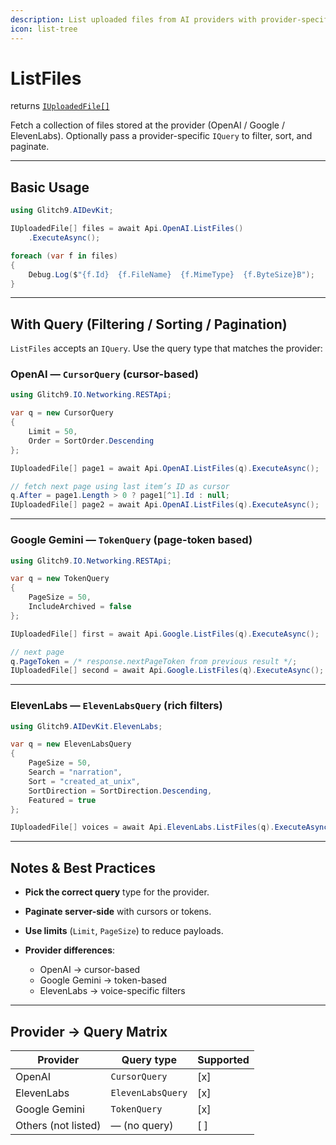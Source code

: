 ```yaml
---
description: List uploaded files from AI providers with provider-specific query filters
icon: list-tree
---
```

 
# ListFiles

returns [`IUploadedFile[]`](https://glitch9inc.github.io/AIDevKit/api/Glitch9.AIDevKit.IUploadedFile.html)

Fetch a collection of files stored at the provider (OpenAI / Google / ElevenLabs).
Optionally pass a provider-specific `IQuery` to filter, sort, and paginate.

---

## Basic Usage

```csharp
using Glitch9.AIDevKit;

IUploadedFile[] files = await Api.OpenAI.ListFiles()
    .ExecuteAsync();

foreach (var f in files)
{
    Debug.Log($"{f.Id}  {f.FileName}  {f.MimeType}  {f.ByteSize}B");
}
```

---

## With Query (Filtering / Sorting / Pagination)

`ListFiles` accepts an `IQuery`. Use the query type that matches the provider:

### OpenAI — `CursorQuery` (cursor-based)

```csharp
using Glitch9.IO.Networking.RESTApi;

var q = new CursorQuery
{
    Limit = 50,
    Order = SortOrder.Descending
};

IUploadedFile[] page1 = await Api.OpenAI.ListFiles(q).ExecuteAsync();

// fetch next page using last item’s ID as cursor
q.After = page1.Length > 0 ? page1[^1].Id : null;
IUploadedFile[] page2 = await Api.OpenAI.ListFiles(q).ExecuteAsync();
```

---

### Google Gemini — `TokenQuery` (page-token based)

```csharp
using Glitch9.IO.Networking.RESTApi;

var q = new TokenQuery
{
    PageSize = 50,
    IncludeArchived = false
};

IUploadedFile[] first = await Api.Google.ListFiles(q).ExecuteAsync();

// next page
q.PageToken = /* response.nextPageToken from previous result */;
IUploadedFile[] second = await Api.Google.ListFiles(q).ExecuteAsync();
```

---

### ElevenLabs — `ElevenLabsQuery` (rich filters)

```csharp
using Glitch9.AIDevKit.ElevenLabs;

var q = new ElevenLabsQuery
{
    PageSize = 50,
    Search = "narration",
    Sort = "created_at_unix",
    SortDirection = SortDirection.Descending,
    Featured = true
};

IUploadedFile[] voices = await Api.ElevenLabs.ListFiles(q).ExecuteAsync();
```

---

## Notes & Best Practices

* **Pick the correct query** type for the provider.
* **Paginate server-side** with cursors or tokens.
* **Use limits** (`Limit`, `PageSize`) to reduce payloads.
* **Provider differences**:

  * OpenAI → cursor-based
  * Google Gemini → token-based
  * ElevenLabs → voice-specific filters

---

## Provider → Query Matrix

| Provider            | Query type        | Supported |
| ------------------- | ----------------- | --------- |
| OpenAI              | `CursorQuery`     | \[x]      |
| ElevenLabs          | `ElevenLabsQuery` | \[x]      |
| Google Gemini       | `TokenQuery`      | \[x]      |
| Others (not listed) | — (no query)      | \[ ]      |

